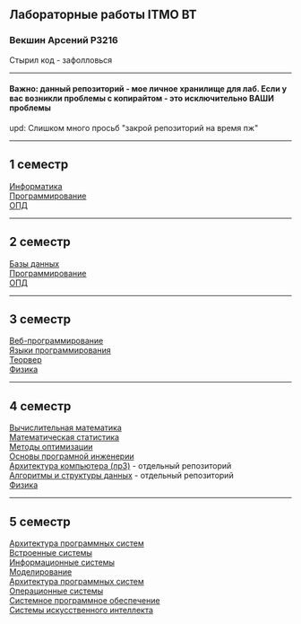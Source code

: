 ## Лабораторные работы ITMO ВТ
### Векшин Арсений P3216  
Стырил код - зафолловься

---

#### Важно: данный репозиторий - мое личное хранилище для лаб. Если у вас возникли проблемы с копирайтом - это исключительно ВАШИ проблемы

upd: Слишком много просьб "закрой репозиторий на время пж"

---
## 1 семестр
[Информатика](https://github.com/ArsenyVekshin/ITMO/tree/master/Inf)  
[Программирование](https://github.com/ArsenyVekshin/ITMO/tree/master/Prog)  
[ОПД](https://github.com/ArsenyVekshin/ITMO/tree/master/OPD)  


---
## 2 семестр
[Базы данных](https://github.com/ArsenyVekshin/ITMO/tree/master/DB)  
[Программирование](https://github.com/ArsenyVekshin/ITMO/tree/master/Prog)  
[ОПД](https://github.com/ArsenyVekshin/ITMO/tree/master/OPD)
    

---
## 3 семестр
[Веб-программирование](https://github.com/ArsenyVekshin/ITMO/tree/master/Web)  
[Языки программирования](https://github.com/ArsenyVekshin/ITMO/tree/master/Programming%20Languages)  
[Теорвер](https://github.com/ArsenyVekshin/ITMO/tree/master/%D0%A2%D0%B5%D0%BE%D1%80%D0%B2%D0%B5%D1%80)  
[Физика](https://github.com/ArsenyVekshin/ITMO/tree/master/Физика)
    

---
## 4 семестр
[Вычислительная математика](https://github.com/ArsenyVekshin/ITMO/tree/master/CompMath)   
[Математическая статистика](https://github.com/ArsenyVekshin/ITMO/tree/master/MathStatistic)   
[Методы оптимизации](https://github.com/ArsenyVekshin/ITMO/tree/master/Optimization%20methods)   
[Основы програмной инженерии](https://github.com/ArsenyVekshin/ITMO/tree/master/OPI)  
[Архитектура компьютера (лр3)](https://github.com/ArsenyVekshin/csa-lab3) - отдельный репозиторий  
[Алгоритмы и структуры данных](https://github.com/ArsenyVekshin/ITMO-algo) - отдельный репозиторий  
[Физика](https://github.com/ArsenyVekshin/ITMO/tree/master/Физика)

---   
## 5 семестр   
[Архитектура программных систем ](https://github.com/ArsenyVekshin/ITMO/tree/master/ArchProgSys)  
[Встроенные системы ](https://github.com/ArsenyVekshin/ITMO/tree/master/Embedded)  
[Информационные системы ](https://github.com/ArsenyVekshin/ITMO/tree/master/IS)  
[Моделирование ](https://github.com/ArsenyVekshin/ITMO/tree/master/Modeling)  
[Архитектура программных систем ](https://github.com/ArsenyVekshin/ITMO/tree/master/ArchProgSys)  
[Операционные системы ](https://github.com/secs-dev-os-course/xv6-riscv-24y-ArsenyVekshin)  
[Системное программное обеспечение ](https://github.com/ArsenyVekshin/ITMO/tree/master/SPO)  
[Системы искусственного интеллекта](https://github.com/ArsenyVekshin/ITMO/tree/master/AISys)  


